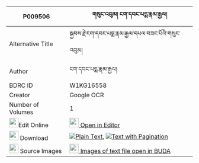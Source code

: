 |P009506|གསུང་འབུམ། ངག་དབང་པདྨ་རྣམ་རྒྱལ། 
| --- | --- 
|Alternative Title |སྐྱབས་རྗེ་ངག་དབང་པདྨ་རྣམ་རྒྱལ་དཔལ་བཟང་པོའི་གསུང་འབུམ།
|Author| ངག་དབང་པདྨ་རྣམ་རྒྱལ།
|BDRC ID | W1KG16558
|Creator | Google OCR
|Number of Volumes| 1
|<img width="25" src="https://img.icons8.com/color/25/000000/edit-property.png">Edit Online| [<img width="25" src="https://avatars.githubusercontent.com/u/45091458?s=200&v=4"> Open in Editor](http://editor.openpecha.org/P009506)
|<img width="25" src="https://img.icons8.com/fluent/48/000000/download-2.png"/>  Download | [![](https://img.icons8.com/color/20/000000/txt.png)Plain Text](https://github.com/Openpecha/P009506/releases/download/v2/sungbum_ngawang_pema_namgyal_plain_P009506.zip), [![](https://img.icons8.com/color/20/000000/txt.png)Text with Pagination](https://github.com/Openpecha/P009506/releases/download/v2/sungbum_ngawang_pema_namgyal_pages_P009506.zip)
|<img width="25" src="https://img.icons8.com/plasticine/100/000000/pictures-folder.png"/>  Source Images | [<img width="25" src="https://library.bdrc.io/icons/BUDA-small.svg"> Images of text file open in BUDA](https://library.bdrc.io/show/bdr:W1KG16558)
